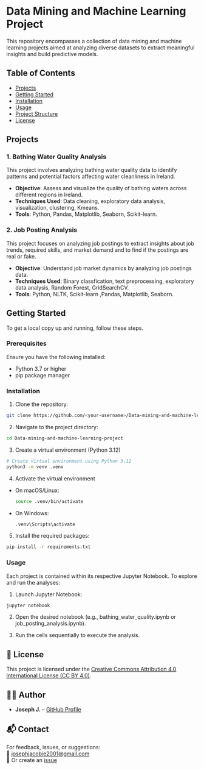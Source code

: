 # Data Mining and Machine Learning Project

This repository encompasses a collection of data mining and machine learning projects aimed at analyzing diverse datasets to extract meaningful insights and build predictive models.

## Table of Contents

- [Projects](#projects)
- [Getting Started](#getting-started)
- [Installation](#installation)
- [Usage](#usage)
- [Project Structure](#project-structure)
- [License](#license)

## Projects

### 1. Bathing Water Quality Analysis

This project involves analyzing bathing water quality data to identify patterns and potential factors affecting water cleanliness in Ireland.

- **Objective**: Assess and visualize the quality of bathing waters across different regions in Ireland.
- **Techniques Used**: Data cleaning, exploratory data analysis, visualization, clustering, Kmeans.
- **Tools**: Python, Pandas, Matplotlib, Seaborn, Scikit-learn.

### 2. Job Posting Analysis

This project focuses on analyzing job postings to extract insights about job trends, required skills, and market demand and to find if the postings are real or fake.

- **Objective**: Understand job market dynamics by analyzing job postings data.
- **Techniques Used**: Binary classfication, text preprocessing, exploratory data analysis, Random Forest, GridSearchCV.
- **Tools**: Python, NLTK, Scikit-learn ,Pandas, Matplotlib, Seaborn.

## Getting Started

To get a local copy up and running, follow these steps.

### Prerequisites

Ensure you have the following installed:

- Python 3.7 or higher
- pip package manager

### Installation

1. Clone the repository:
```bash
git clone https://github.com/<your-username>/Data-mining-and-machine-learning-project.git
```
2. Navigate to the project directory:
```bash
cd Data-mining-and-machine-learning-project
```
3. Create a virtual environment (Python 3.12)
```bash
# Create virtual environment using Python 3.12
python3 -m venv .venv
```
4. Activate the virtual environment
- On macOS/Linux:

  ```bash
  source .venv/bin/activate
  ```
- On Windows:

  ```bash
  .venv\Scripts\activate
  ```
5. Install the required packages:
```bash
pip install -r requirements.txt
```

### Usage
Each project is contained within its respective Jupyter Notebook. To explore and run the analyses:
1. Launch Jupyter Notebook:
```bash
jupyter notebook
```
2. Open the desired notebook (e.g., bathing_water_quality.ipynb or job_posting_analysis.ipynb).

3. Run the cells sequentially to execute the analysis.

## 📜 License

This project is licensed under the [Creative Commons Attribution 4.0 International License (CC BY 4.0)](https://creativecommons.org/licenses/by/4.0/).



## 🙋‍♂️ Author

- **Joseph J.** – [GitHub Profile](https://github.com/JosephJ7)


## 📬 Contact

For feedback, issues, or suggestions:  
📧 josephjacobie2001@gmail.com  
📁 Or create an [issue](https://github.com/JosephJ7/crimedetection-AYS/issues)

